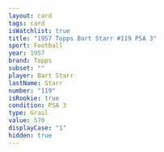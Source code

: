 ```yaml
---
layout: card
tags: card
isWatchlist: true
title: "1957 Topps Bart Starr #119 PSA 3"
sport: Football
year: 1957
brand: Topps
subset: ""
player: Bart Starr
lastName: Starr
number: "119"
isRookie: true
condition: PSA 3
type: Grail
value: 570
displayCase: "1"
hidden: true
---
```

